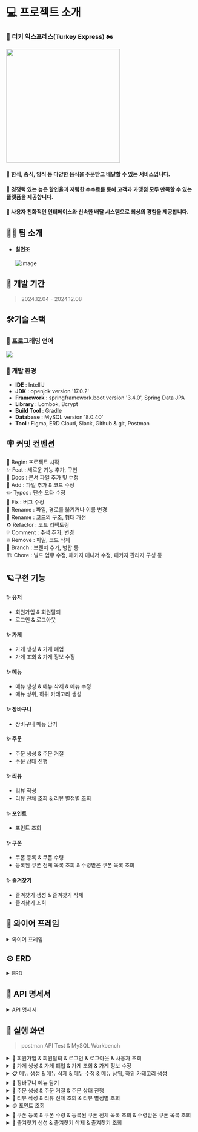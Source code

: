 # 💻 프로젝트 소개

### 🦃 터키 익스프레스(Turkey Express) 🏍️

<img src="https://github.com/user-attachments/assets/a22aa384-85fa-4bed-80bf-4ee09e412e12" width="300" height="300"/>

#### 🚩 한식, 중식, 양식 등 다양한 음식을 주문받고 배달할 수 있는 서비스입니다.

#### 🚩 경쟁력 있는 높은 할인율과 저렴한 수수료를 통해 고객과 가맹점 모두 만족할 수 있는 플랫폼을 제공합니다.

#### 🚩 사용자 친화적인 인터페이스와 신속한 배달 시스템으로 최상의 경험을 제공합니다.

## 👨‍💻 팀 소개

- #### **칠면조** <br>
  ![image](https://github.com/user-attachments/assets/ea82499e-8acc-41fd-953b-269ef66425ad)
  <br>

## 🚀 개발 기간

> 2024.12.04 - 2024.12.08

## 🛠️기술 스택

### 🌱 프로그래밍 언어

<img src="https://img.shields.io/badge/java-007396?style=for-the-badge&logo=java&logoColor=white">

### 🌱 개발 환경

- **IDE** : IntelliJ
- **JDK** : openjdk version '17.0.2'
- **Framework** : springframework.boot version '3.4.0', Spring Data JPA
- **Library** : Lombok, Bcrypt
- **Build Tool** : Gradle
- **Database** : MySQL version '8.0.40'
- **Tool** : Figma, ERD Cloud, Slack, Github & git, Postman

## 🪧 커밋 컨벤션

🎉 Begin: 프로젝트 시작 <br>
✨ Feat : 새로운 기능 추가, 구현<br>
📝 Docs : 문서 파일 추가 및 수정<br>
🔧 Add :  파일 추가 & 코드 수정<br>
✏️ Typos : 단순 오타 수정<br>
🐛 Fix : 버그 수정<br>
🚚 Rename : 파일, 경로를 옮기거나 이름 변경<br>
🎨 Rename : 코드의 구조, 형태 개선<br>
♻️ Refactor : 코드 리팩토링<br>
💡 Comment : 주석 추가, 변경<br>
🔥 Remove : 파일, 코드 삭제<br>
🔀 Branch : 브랜치 추가, 병합 등<br>
🏗️ Chore : 빌드 업무 수정, 패키지 매니저 수정, 패키지 관리자 구성 등

## 🪐구현 기능

#### **✨ 유저**

* 회원가입 & 회원탈퇴
* 로그인 & 로그아웃

#### **✨ 가게**

* 가게 생성 & 가게 폐업
* 가게 조회 & 가게 정보 수정

#### **✨ 메뉴**

* 메뉴 생성 & 메뉴 삭제 & 메뉴 수정
* 메뉴 상위, 하위 카테고리 생성

#### **✨ 장바구니**

* 장바구니 메뉴 담기

#### **✨ 주문**

* 주문 생성 & 주문 거절
* 주문 상태 진행

#### **✨ 리뷰**

* 리뷰 작성
* 리뷰 전체 조회 & 리뷰 별점별 조회

#### **✨ 포인트**

* 포인트 조회

#### **✨ 쿠폰**

* 쿠폰 등록 & 쿠폰 수령
* 등록된 쿠폰 전체 목록 조회 & 수령받은 쿠폰 목록 조회

#### **✨ 즐겨찾기**

* 즐겨찾기 생성 & 즐겨찾기 삭제
* 즐겨찾기 조회

## 📅 와이어 프레임

<details>
<summary>와이어 프레임</summary>

- [Figma link](https://www.figma.com/design/iPLA5Mw1McTpW8hXIc9AuX/%EC%95%84%EC%9B%83%EC%86%8C%EC%8B%B1-%ED%94%84%EB%A1%9C%EC%A0%9D%ED%8A%B8?node-id=0-1&node-type=canvas)

![image](https://github.com/user-attachments/assets/8de36934-4330-4922-a0c1-6706e6e357d2)

</details>

## ⚙️ ERD

<details>
<summary>ERD</summary>

- [ERD Cloud link](https://www.erdcloud.com/d/xavpoBJBtggtCNT82)

![image](https://github.com/user-attachments/assets/4211cd40-fcf1-407f-ac41-f06a7ce39745)
</details>

## 📑 API 명세서

<details>
<summary>API 명세서</summary>

- 유저
  ![image](https://github.com/user-attachments/assets/d7da0962-ba32-4817-ad7c-729c8692317e)

- 가게
  ![image](https://github.com/user-attachments/assets/cded170f-5e44-4f80-ab76-030f7fc67711)
  ![image](https://github.com/user-attachments/assets/dfe5cff9-e364-4efa-80e3-b504e841491c)

- 메뉴
  ![image](https://github.com/user-attachments/assets/dbdc8822-7603-4ee1-9256-f3d5cbd9c9bf)

- 주문
  ![image](https://github.com/user-attachments/assets/d871d9e5-e4ca-428a-a97d-b38dd8533a7c)

- 리뷰
  ![image](https://github.com/user-attachments/assets/89f9e067-96ab-4fdd-bea9-2af0b116ebd8)

- 장바구니
  ![image](https://github.com/user-attachments/assets/2856e863-7056-45f0-9b1d-a9f6cfeec719)

- 포인트
  ![image](https://github.com/user-attachments/assets/54216811-aab6-4d39-b5d8-e73d88104d71)

- 쿠폰
  ![image](https://github.com/user-attachments/assets/a961fa62-9b6e-4e27-8330-ce3a6c0d1641)
  ![image](https://github.com/user-attachments/assets/f519ca31-169a-4dae-83e8-31e8f115ce81)

- 즐겨찾기
  ![image](https://github.com/user-attachments/assets/b782924b-d705-4bf6-8a68-cd4bb7f36181)

</details>

## 🌟 실행 화면

> postman API Test & MySQL Workbench
<details>
<summary>🙋 회원가입 & 회원탈퇴 & 로그인 & 로그아웃 & 사용자 조회</summary>

#### ⭐ 회원가입

- 고객
  ![회원가입 API - 고객](https://github.com/user-attachments/assets/7479a359-338d-4db2-8a7f-5da42e280b21)
- 관리자
  ![회원가입 API - 관리자](https://github.com/user-attachments/assets/193b000f-dff0-4ef8-964b-4827201fa93b)
- 사장
  ![회원가입 - 사장](https://github.com/user-attachments/assets/b5a1246e-0051-4cdb-8b5c-6f9c7aad56b1)
- DB 조회
  ![user 조회](https://github.com/user-attachments/assets/f5c20fe1-8328-4d58-b26a-9cf4a49af410)

#### ⭐ 로그인

![로그인 API - 고객](https://github.com/user-attachments/assets/912bed38-9837-454d-b66c-ad8620eae4df)

#### ⭐ 로그아웃

![image](https://github.com/user-attachments/assets/24df9a30-2e7a-40bb-a63e-8426521e6568)

#### ⭐ 회원탈퇴

![image](https://github.com/user-attachments/assets/2f489886-95cc-4cba-911d-cf90f0b0bc59)

- 회원탈퇴 전 DB 조회
  ![image](https://github.com/user-attachments/assets/a8438067-9b58-4950-bcd1-ff2bac0f2da3)
  <br><br>
- 회원탈퇴 후 DB 조회
  ![image](https://github.com/user-attachments/assets/b752bf4b-519a-4e3f-ba14-24fdd4e4502c)

#### ⭐ 사용자 단건 조회

![image](https://github.com/user-attachments/assets/0c218536-d444-4158-9570-1c54aff8177c)
</details>

<details>
<summary>🏪 가게 생성 & 가게 폐업 & 가게 조회 & 가게 정보 수정</summary>

#### ⭐ 가게 생성

![가게 생성](https://github.com/user-attachments/assets/f4231314-fe7c-4029-8fb7-e56187d41f3b)

- DB 조회
  ![image](https://github.com/user-attachments/assets/3e7a6a8d-5396-4275-84b2-f23d2fe15047)

#### ⭐ 가게 정보 수정

![가게 수정](https://github.com/user-attachments/assets/9efe01c9-ca89-4d3f-a268-d31c2e74aa8b)

- DB 조회
  ![image](https://github.com/user-attachments/assets/3d5d5bca-8a23-47a8-b34c-92df7c27228e)

#### ⭐ 가게 조회

- 가게 전체 조회
  ![가게 전체 조회](https://github.com/user-attachments/assets/730d9d42-7e2e-4cd0-bd75-5b493a7aac35)

- 가게 단건 조회 & 메뉴 조회
  ![image](https://github.com/user-attachments/assets/8072ad0e-82c4-404d-aa7f-8782d20048f7)

#### ⭐ 가게 폐업

- DB 조회

</details>

<details>
<summary>📋 메뉴 생성 & 메뉴 삭제 & 메뉴 수정 & 메뉴 상위, 하위 카테고리 생성</summary>

#### ⭐ 메뉴 생성

![image](https://github.com/user-attachments/assets/98e1bd96-64f6-41d8-b8d9-5c17cc1174b2)

- DB 조회
  ![image](https://github.com/user-attachments/assets/4745950f-293a-4a25-b162-f8e998405112)

#### ⭐ 메뉴 수정

![image](https://github.com/user-attachments/assets/10075dec-2390-426e-9207-5048d132ba69)

- DB 조회
  ![image](https://github.com/user-attachments/assets/4d5d3484-c283-4627-9928-fcf9a5359413)

#### ⭐ 메뉴 삭제

![image](https://github.com/user-attachments/assets/860e7d02-8d80-48a2-8659-3801eaf0774d)

#### ⭐ 메뉴 옵션 : 상위 카테고리 생성

![image](https://github.com/user-attachments/assets/6280db19-cc1f-40dc-8a07-a494cf8774e3)

- DB 조회
  ![image](https://github.com/user-attachments/assets/97a0122e-3d1e-4b00-a178-01d90562a227)

#### ⭐ 메뉴 옵션 : 하위 카테고리 생성

![image](https://github.com/user-attachments/assets/fffcdf70-3699-403d-9fb2-b9f5657a25aa)

- DB 조회
  ![image](https://github.com/user-attachments/assets/cb7447a2-b03f-4a6d-b876-8f951232ab23)

</details>

<details>
<summary>🛒 장바구니 메뉴 담기</summary>

#### ⭐ 장바구니

![image](https://github.com/user-attachments/assets/7628af57-521d-41d2-872a-5eef702c3f4b)

</details>

<details>
<summary>📱 주문 생성 & 주문 거절 & 주문 상태 진행</summary>

#### ⭐ 주문 생성

![image](https://github.com/user-attachments/assets/f5b1790e-a090-40ae-a9f7-9332d7b6d480)

- DB 조회
  ![image](https://github.com/user-attachments/assets/1512b65a-2dcd-40db-abcd-e7fbd28a0208)

#### ⭐ 주문 거절

![image](https://github.com/user-attachments/assets/b5d1c0fb-d69e-41f8-b750-cb3e45f4462c)

- DB 조회
  ![image](https://github.com/user-attachments/assets/49e827f9-85d6-48d7-8714-3793c6ceb713)

#### ⭐ 주문 상태 진행

- 조리중
  ![image](https://github.com/user-attachments/assets/0b19709b-38cf-4849-9eec-31d1b830a07f)
- 배달 완료
  ![image](https://github.com/user-attachments/assets/fcf6f696-1be9-4810-a653-5b202938d651)
- DB 조회
  ![image](https://github.com/user-attachments/assets/16388e59-a9bc-443f-9d34-ad0c3ffbf39d)

</details>

<details>
<summary>💬 리뷰 작성 & 리뷰 전체 조회 & 리뷰 별점별 조회</summary>

#### ⭐ 리뷰 작성

#### ⭐ 리뷰 전체 조회

#### ⭐ 리뷰 별점별 조회

</details>

<details>
<summary>🪙 포인트 조회</summary>

#### ⭐ 유저별 포인트 조회

![image](https://github.com/user-attachments/assets/8e88cf39-4fcd-4450-b96c-989e6ac0d0b8)

- DB 조회
  ![2024-12](https://github.com/user-attachments/assets/95c33dbb-55e5-43ba-880a-db3eb8b49246)
  <br><br>
- 주문시 포인트 사용 DB 조회

![image](https://github.com/user-attachments/assets/46d969c8-4df6-4ab1-bddb-f87ca8603385)

</details>

<details>
<summary>🎫 쿠폰 등록 & 쿠폰 수령 & 등록된 쿠폰 전체 목록 조회 & 수령받은 쿠폰 목록 조회</summary>

#### ⭐ 쿠폰 등록

![image](https://github.com/user-attachments/assets/a5cfe3f9-2dfd-4858-a65c-1e8c4ecdbf65)

- DB 조회
  ![image](https://github.com/user-attachments/assets/e1e02c50-d5cf-459a-a22d-2b820592f76a)

#### ⭐ 등록된 쿠폰 전체 목록 조회 - 관리자

![image](https://github.com/user-attachments/assets/1a7fe7a4-b0a2-4fdb-9c14-5a5a1f374183)

- DB 조회
  ![image](https://github.com/user-attachments/assets/e26c769b-9d0b-460e-82ac-24c34a6e6d15)

#### ⭐ 쿠폰 수령

![image](https://github.com/user-attachments/assets/86094aaa-9f26-4e08-89ff-265d21279b9b)

- DB 조회
  ![image](https://github.com/user-attachments/assets/bd86f321-6cf8-430a-9269-9215860095e8)

#### ⭐ 수령받은 쿠폰 목록 조회 - 사용자

![image](https://github.com/user-attachments/assets/8e4be64b-d825-4d94-96d0-80af39a2f289)

- DB 조회
  ![image](https://github.com/user-attachments/assets/00820b85-24ad-4f9c-acff-dbbc3a539acf)

</details>

<details>
<summary>🩵 즐겨찾기 생성 & 즐겨찾기 삭제 & 즐겨찾기 조회</summary>

#### ⭐ 즐겨찾기 생성

#### ⭐ 즐겨찾기 삭제

#### ⭐ 즐겨찾기 조회

</details>





